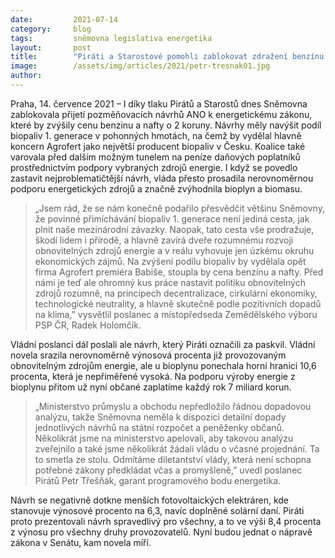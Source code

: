 ```yaml
---
date:         2021-07-14
category:     blog
tags:         sněmovna legislativa energetika
layout:       post
title:        "Piráti a Starostové pomohli zablokovat zdražení benzínu a "malou domů" pro Agrofert. Varují ale před dalším tunelem v energetice"
image:        /assets/img/articles/2021/petr-tresnak01.jpg
author:       
---
```



 

Praha, 14. července 2021 – I díky tlaku Pirátů a Starostů dnes Sněmovna zablokovala přijetí pozměňovacích návrhů ANO k energetickému zákonu, které by zvýšily cenu benzinu a nafty o 2 koruny. Návrhy měly navýšit podíl biopaliv 1. generace v pohonných hmotách, na čemž by vydělal hlavně koncern Agrofert jako největší producent biopaliv v Česku. Koalice také varovala před dalším možným tunelem na peníze daňových poplatníků prostřednictvím podpory vybraných zdrojů energie. I když se povedlo zastavit nejproblematičtější návrh, vláda přesto prosadila nerovnoměrnou podporu energetických zdrojů a značně zvýhodnila bioplyn a biomasu. 

> „Jsem rád, že se nám konečně podařilo přesvědčit většinu Sněmovny, že povinné přimíchávání biopaliv 1. generace není jediná cesta, jak plnit naše mezinárodní závazky. Naopak, tato cesta vše prodražuje, škodí lidem i přírodě, a hlavně zavírá dveře rozumnému rozvoji obnovitelných zdrojů energie a v reálu vyhovuje jen úzkému okruhu ekonomických zájmů. Na zvýšení podílu biopaliv by vydělala opět firma Agrofert premiéra Babiše, stoupla by cena benzínu a nafty. Před námi je teď ale ohromný kus práce nastavit politiku obnovitelných zdrojů rozumně, na principech decentralizace, cirkulární ekonomiky, technologické neutrality, a hlavně skutečně podle pozitivních dopadů na klima,” vysvětlil poslanec a místopředseda Zemědělského výboru PSP ČR, Radek Holomčík.

Vládní poslanci dál poslali ale návrh, který Piráti označili za paskvil. Vládní novela srazila nerovnoměrně výnosová procenta již provozovaným obnovitelným zdrojům energie, ale u bioplynu ponechala horní hranici 10,6 procenta, která je nepřiměřené vysoká. Na podporu výroby energie z bioplynu přitom už nyní občané zaplatíme každý rok 7 miliard korun. 

> „Ministerstvo průmyslu a obchodu nepředložilo řádnou dopadovou analýzu, takže Sněmovna neměla k dispozici detailní dopady jednotlivých návrhů na státní rozpočet a peněženky občanů. Několikrát jsme na ministerstvo apelovali, aby takovou analýzu zveřejnilo a také jsme několikrát žádali vládu o včasné projednání. Ta to smetla ze stolu. Odmítáme diletantství vlády, která není schopna potřebné zákony předkládat včas a promyšleně,” uvedl poslanec Pirátů Petr Třešňák, garant programového bodu energetika. 

Návrh se negativně dotkne menších fotovoltaických elektráren, kde stanovuje výnosové procento na 6,3, navíc doplněné solární daní. Piráti proto prezentovali návrh spravedlivý pro všechny, a to ve výši 8,4 procenta z výnosu pro všechny druhy provozovatelů. Nyní budou jednat o nápravě zákona v Senátu, kam novela míří.
